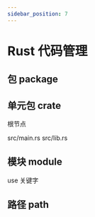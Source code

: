 ```yaml
---
sidebar_position: 7
---
```


# Rust 代码管理

## 包 package

## 单元包 crate

根节点

src/main.rs
src/lib.rs

## 模块 module 

use 关键字

## 路径 path
